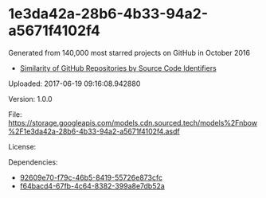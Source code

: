 # 1e3da42a-28b6-4b33-94a2-a5671f4102f4

Generated from 140,000 most starred projects on GitHub in October 2016

* [Similarity of GitHub Repositories by Source Code Identifiers](http://vmarkovtsev.github.io/techtalks-2017-moscow/)

Uploaded: 2017-06-19 09:16:08.942880

Version: 1.0.0

File: https://storage.googleapis.com/models.cdn.sourced.tech/models%2Fnbow%2F1e3da42a-28b6-4b33-94a2-a5671f4102f4.asdf

License: [](undecided)

Dependencies:

* [92609e70-f79c-46b5-8419-55726e873cfc](/id2vec/92609e70-f79c-46b5-8419-55726e873cfc.md)
* [f64bacd4-67fb-4c64-8382-399a8e7db52a](/docfreq/f64bacd4-67fb-4c64-8382-399a8e7db52a.md)
